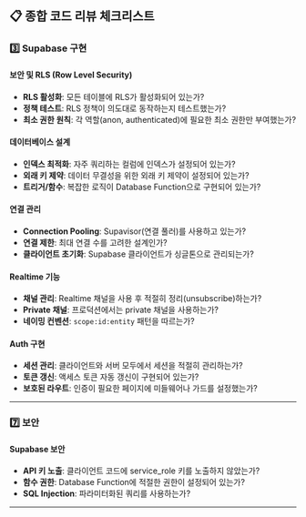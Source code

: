 ## 📋 종합 코드 리뷰 체크리스트

### 3️⃣ **Supabase 구현**

#### 보안 및 RLS (Row Level Security)
- **RLS 활성화**: 모든 테이블에 RLS가 활성화되어 있는가?
- **정책 테스트**: RLS 정책이 의도대로 동작하는지 테스트했는가?
- **최소 권한 원칙**: 각 역할(anon, authenticated)에 필요한 최소 권한만 부여했는가?

#### 데이터베이스 설계
- **인덱스 최적화**: 자주 쿼리하는 컬럼에 인덱스가 설정되어 있는가?
- **외래 키 제약**: 데이터 무결성을 위한 외래 키 제약이 설정되어 있는가?
- **트리거/함수**: 복잡한 로직이 Database Function으로 구현되어 있는가?

#### 연결 관리
- **Connection Pooling**: Supavisor(연결 풀러)를 사용하고 있는가?
- **연결 제한**: 최대 연결 수를 고려한 설계인가?
- **클라이언트 초기화**: Supabase 클라이언트가 싱글톤으로 관리되는가?

#### Realtime 기능
- **채널 관리**: Realtime 채널을 사용 후 적절히 정리(unsubscribe)하는가?
- **Private 채널**: 프로덕션에서는 private 채널을 사용하는가?
- **네이밍 컨벤션**: `scope:id:entity` 패턴을 따르는가?

#### Auth 구현
- **세션 관리**: 클라이언트와 서버 모두에서 세션을 적절히 관리하는가?
- **토큰 갱신**: 액세스 토큰 자동 갱신이 구현되어 있는가?
- **보호된 라우트**: 인증이 필요한 페이지에 미들웨어나 가드를 설정했는가?

---

### 7️⃣ **보안**

#### Supabase 보안
- **API 키 노출**: 클라이언트 코드에 service_role 키를 노출하지 않았는가?
- **함수 권한**: Database Function에 적절한 권한이 설정되어 있는가?
- **SQL Injection**: 파라미터화된 쿼리를 사용하는가?

---